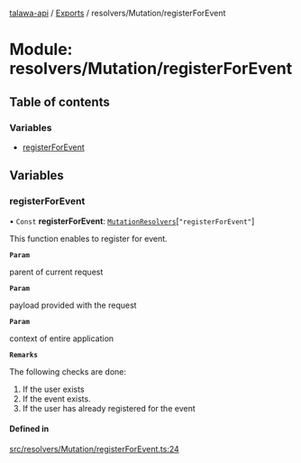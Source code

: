 [talawa-api](../README.md) / [Exports](../modules.md) / resolvers/Mutation/registerForEvent

# Module: resolvers/Mutation/registerForEvent

## Table of contents

### Variables

- [registerForEvent](resolvers_Mutation_registerForEvent.md#registerforevent)

## Variables

### registerForEvent

• `Const` **registerForEvent**: [`MutationResolvers`](types_generatedGraphQLTypes.md#mutationresolvers)[``"registerForEvent"``]

This function enables to register for event.

**`Param`**

parent of current request

**`Param`**

payload provided with the request

**`Param`**

context of entire application

**`Remarks`**

The following checks are done:
1. If the user exists
2. If the event exists.
2. If the user has already registered for the event

#### Defined in

[src/resolvers/Mutation/registerForEvent.ts:24](https://github.com/PalisadoesFoundation/talawa-api/blob/d38198a/src/resolvers/Mutation/registerForEvent.ts#L24)
